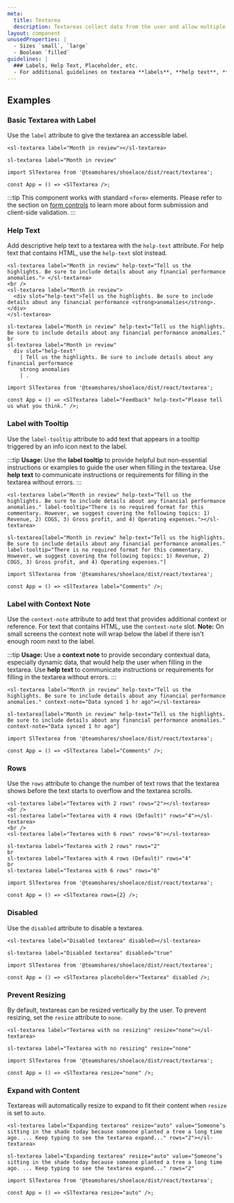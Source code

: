 ```yaml
---
meta:
  title: Textarea
  description: Textareas collect data from the user and allow multiple lines of text.
layout: component
unusedProperties: |
  - Sizes `small`, `large`
  - Boolean `filled`
guidelines: |
  ### Labels, Help Text, Placeholder, etc.
  - For additional guidelines on textarea **labels**, **help text**, **label tooltip**, **context note**, and **placeholder text**, refer to the [Input component usage guidelines](/components/input/#labels)
---
```


## Examples

### Basic Textarea with Label

Use the `label` attribute to give the textarea an accessible label.

```html:preview
<sl-textarea label="Month in review"></sl-textarea>
```

```pug:slim
sl-textarea label="Month in review"
```

```jsx:react
import SlTextarea from '@teamshares/shoelace/dist/react/textarea';

const App = () => <SlTextarea />;
```

:::tip
This component works with standard `<form>` elements. Please refer to the section on [form controls](/getting-started/form-controls) to learn more about form submission and client-side validation.
:::

### Help Text

Add descriptive help text to a textarea with the `help-text` attribute. For help text that contains HTML, use the `help-text` slot instead.

```html:preview
<sl-textarea label="Month in review" help-text="Tell us the highlights. Be sure to include details about any financial performance anomalies."> </sl-textarea>
<br />
<sl-textarea label="Month in review">
  <div slot="help-text">Tell us the highlights. Be sure to include details about any financial performance <strong>anomalies</strong>.</div>
</sl-textarea>
```

```pug:slim
sl-textarea label="Month in review" help-text="Tell us the highlights. Be sure to include details about any financial performance anomalies."
br
sl-textarea label="Month in review"
  div slot="help-text"
    | Tell us the highlights. Be sure to include details about any financial performance
    strong anomalies
    | .
```

```jsx:react
import SlTextarea from '@teamshares/shoelace/dist/react/textarea';

const App = () => <SlTextarea label="Feedback" help-text="Please tell us what you think." />;
```

### Label with Tooltip

Use the `label-tooltip` attribute to add text that appears in a tooltip triggered by an info icon next to the label.

:::tip
**Usage:** Use the **label tooltip** to provide helpful but non-essential instructions or examples to guide the user when filling in the textarea. Use **help text** to communicate instructions or requirements for filling in the textarea without errors.
:::

```html:preview
<sl-textarea label="Month in review" help-text="Tell us the highlights. Be sure to include details about any financial performance anomalies." label-tooltip="There is no required format for this commentary. However, we suggest covering the following topics: 1) Revenue, 2) COGS, 3) Gross profit, and 4) Operating expenses."></sl-textarea>
```

```pug:slim
sl-textarea[label="Month in review" help-text="Tell us the highlights. Be sure to include details about any financial performance anomalies." label-tooltip="There is no required format for this commentary. However, we suggest covering the following topics: 1) Revenue, 2) COGS, 3) Gross profit, and 4) Operating expenses."]
```

```jsx:react
import SlTextarea from '@teamshares/shoelace/dist/react/textarea';

const App = () => <SlTextarea label="Comments" />;
```

### Label with Context Note

Use the `context-note` attribute to add text that provides additional context or reference. For text that contains HTML, use the `context-note` slot. **Note:** On small screens the context note will wrap below the label if there isn't enough room next to the label.

:::tip
**Usage:** Use a **context note** to provide secondary contextual data, especially dynamic data, that would help the user when filling in the textarea. Use **help text** to communicate instructions or requirements for filling in the textarea without errors.
:::

```html:preview
<sl-textarea label="Month in review" help-text="Tell us the highlights. Be sure to include details about any financial performance anomalies." context-note="Data synced 1 hr ago"></sl-textarea>
```

```pug:slim
sl-textarea[label="Month in review" help-text="Tell us the highlights. Be sure to include details about any financial performance anomalies." context-note="Data synced 1 hr ago"]
```

```jsx:react
import SlTextarea from '@teamshares/shoelace/dist/react/textarea';

const App = () => <SlTextarea label="Comments" />;
```

### Rows

Use the `rows` attribute to change the number of text rows that the textarea shows before the text starts to overflow and the textarea scrolls.

```html:preview
<sl-textarea label="Textarea with 2 rows" rows="2"></sl-textarea>
<br />
<sl-textarea label="Textarea with 4 rows (Default)" rows="4"></sl-textarea>
<br />
<sl-textarea label="Textarea with 6 rows" rows="6"></sl-textarea>
```

```pug:slim
sl-textarea label="Textarea with 2 rows" rows="2"
br
sl-textarea label="Textarea with 4 rows (Default)" rows="4"
br
sl-textarea label="Textarea with 6 rows" rows="6"
```

```jsx:react
import SlTextarea from '@teamshares/shoelace/dist/react/textarea';

const App = () => <SlTextarea rows={2} />;
```

<!-- ### Placeholders

Use the `placeholder` attribute to add a placeholder.

```html:preview
<sl-textarea placeholder="Type something"></sl-textarea>
```

```pug:slim
sl-textarea placeholder="Type something"
```

```jsx:react
import SlTextarea from '@teamshares/shoelace/dist/react/textarea';

const App = () => <SlTextarea placeholder="Type something" />;
```

### Filled Textareas

Add the `filled` attribute to draw a filled textarea.

```html:preview
<sl-textarea placeholder="Type something" filled></sl-textarea>
```

```pug:slim
sl-textarea placeholder="Type something" filled="true"
```

```jsx:react
import SlTextarea from '@teamshares/shoelace/dist/react/textarea';

const App = () => <SlTextarea placeholder="Type something" filled />;
``` -->

### Disabled

Use the `disabled` attribute to disable a textarea.

```html:preview
<sl-textarea label="Disabled textarea" disabled></sl-textarea>
```

```pug:slim
sl-textarea label="Disabled textarea" disabled="true"
```

```jsx:react
import SlTextarea from '@teamshares/shoelace/dist/react/textarea';

const App = () => <SlTextarea placeholder="Textarea" disabled />;
```

<!-- ### Sizes

Use the `size` attribute to change a textarea's size.

```html:preview
<sl-textarea placeholder="Small" size="small"></sl-textarea>
<br />
<sl-textarea placeholder="Medium" size="medium"></sl-textarea>
<br />
<sl-textarea placeholder="Large" size="large"></sl-textarea>
```

```pug:slim
sl-textarea placeholder="Small" size="small"
br
sl-textarea placeholder="Medium" size="medium"
br
sl-textarea placeholder="Large" size="large"
```

```jsx:react
import SlTextarea from '@teamshares/shoelace/dist/react/textarea';

const App = () => (
  <>
    <SlTextarea placeholder="Small" size="small"></SlTextarea>
    <br />
    <SlTextarea placeholder="Medium" size="medium"></SlTextarea>
    <br />
    <SlTextarea placeholder="Large" size="large"></SlTextarea>
  </>
);
``` -->

### Prevent Resizing

By default, textareas can be resized vertically by the user. To prevent resizing, set the `resize` attribute to `none`.

```html:preview
<sl-textarea label="Textarea with no resizing" resize="none"></sl-textarea>
```

```pug:slim
sl-textarea label="Textarea with no resizing" resize="none"
```

```jsx:react
import SlTextarea from '@teamshares/shoelace/dist/react/textarea';

const App = () => <SlTextarea resize="none" />;
```

### Expand with Content

Textareas will automatically resize to expand to fit their content when `resize` is set to `auto`.

```html:preview
<sl-textarea label="Expanding textarea" resize="auto" value="Someone’s sitting in the shade today because someone planted a tree a long time ago. ... Keep typing to see the textarea expand..." rows="2"></sl-textarea>
```

```pug:slim
sl-textarea label="Expanding textarea" resize="auto" value="Someone’s sitting in the shade today because someone planted a tree a long time ago. ... Keep typing to see the textarea expand..." rows="2"
```

```jsx:react
import SlTextarea from '@teamshares/shoelace/dist/react/textarea';

const App = () => <SlTextarea resize="auto" />;
```
